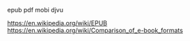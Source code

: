 
epub
pdf
mobi
djvu

https://en.wikipedia.org/wiki/EPUB
https://en.wikipedia.org/wiki/Comparison_of_e-book_formats

